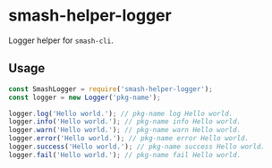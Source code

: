 # smash-helper-logger

Logger helper for `smash-cli`.

## Usage

```javascript
const SmashLogger = require('smash-helper-logger');
const logger = new Logger('pkg-name');

logger.log('Hello world.'); // pkg-name log Hello world.
logger.info('Hello world.'); // pkg-name info Hello world.
logger.warn('Hello world.'); // pkg-name warn Hello world.
logger.error('Hello world.'); // pkg-name error Hello world.
logger.success('Hello world.'); // pkg-name success Hello world.
logger.fail('Hello world.'); // pkg-name fail Hello world.
```
